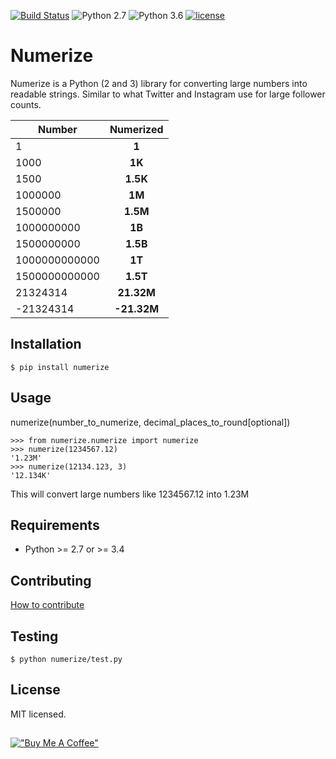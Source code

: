[![Build Status](https://travis-ci.org/davidsa03/numerize.svg?branch=master)](https://travis-ci.org/davidsa03/numerize)
![Python 2.7](https://img.shields.io/badge/python-2.7-green.svg)
![Python 3.6](https://img.shields.io/badge/python-3.6-green.svg)
[![license](https://img.shields.io/github/license/mashape/apistatus.svg?maxAge=2592000)](https://github.com/davidsa03/numerize/blob/master/LICENSE)
# Numerize

Numerize is a Python (2 and 3) library for converting large numbers into readable strings.
Similar to what Twitter and Instagram use for large follower counts.

| Number | Numerized |
|------|:---------:|
| 1  | **1**  |
| 1000  | **1K**  |
| 1500  | **1.5K**  |
| 1000000  | **1M**  |
| 1500000  | **1.5M**  |
| 1000000000  | **1B**  |
| 1500000000  | **1.5B**  |
| 1000000000000  | **1T**  |
| 1500000000000  | **1.5T**  |
| 21324314       | **21.32M**|
| -21324314       | **-21.32M**|

## Installation

```
$ pip install numerize
```

## Usage

numerize(number_to_numerize, decimal_places_to_round[optional])

```
>>> from numerize.numerize import numerize
>>> numerize(1234567.12)
'1.23M'
>>> numerize(12134.123, 3)
'12.134K'
```
This will convert large numbers like 1234567.12 into 1.23M

## Requirements
- Python >= 2.7 or >= 3.4

## Contributing
[How to contribute](https://github.com/davidsa03/numerize/blob/master/CONTRIBUTING.md)

## Testing

```
$ python numerize/test.py
```

## License
MIT licensed.

##
[!["Buy Me A Coffee"](https://www.buymeacoffee.com/assets/img/custom_images/orange_img.png)](https://www.buymeacoffee.com/gbraad)
